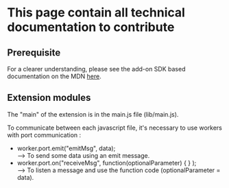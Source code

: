 # This page contain all technical documentation to contribute

## Prerequisite

For a clearer understanding, please see the add-on SDK based documentation on the MDN [here](https://developer.mozilla.org/en-US/Add-ons/SDK).

## Extension modules

The "main" of the extension is in the main.js file (lib/main.js).

To communicate between each javascript file, it's necessary to use workers with port communication :
* worker.port.emit("emitMsg", data);<br/> 
    --> To send some data using an emit message.
* worker.port.on("receiveMsg", function(optionalParameter) { } ); <br/>
    --> To listen a message and use the function code (optionalParameter = data).
